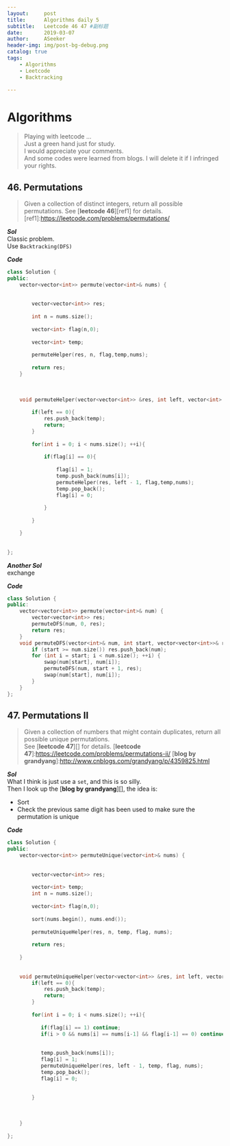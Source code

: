 ```yaml
---
layout:     post
title:      Algorithms daily 5
subtitle:   Leetcode 46 47 #副标题
date:       2019-03-07
author:     ASeeker
header-img: img/post-bg-debug.png
catalog: true
tags:
    - Algorithms
    - Leetcode
    - Backtracking
    
---
```


#  Algorithms

>Playing with leetcode ...  
>Just a green hand just for study.   
I would appreciate your comments.   
And some codes were learned from blogs. I will delete it if I infringed your rights.



## 46. Permutations

>Given a collection of distinct integers, return all possible permutations.
See [**leetcode 46**][ref1] for details. 
[ref1]:https://leetcode.com/problems/permutations/

***Sol***  
Classic problem.  
Use `Backtracking(DFS)`

***Code***  

```cpp
class Solution {
public:
    vector<vector<int>> permute(vector<int>& nums) {
        
        
        vector<vector<int>> res;
        
        int n = nums.size();
        
        vector<int> flag(n,0);
        
        vector<int> temp;
        
        permuteHelper(res, n, flag,temp,nums);
     
        return res;
    }
    
    
    
    void permuteHelper(vector<vector<int>> &res, int left, vector<int> &flag, vector<int> temp,vector<int>& nums){
        
        if(left == 0){
            res.push_back(temp);
            return;
        }
        
        for(int i = 0; i < nums.size(); ++i){
            
            if(flag[i] == 0){
                
                flag[i] = 1;
                temp.push_back(nums[i]);
                permuteHelper(res, left - 1, flag,temp,nums);
                temp.pop_back();
                flag[i] = 0;
                
            }     
         
        }

    }
    
    
};
```

***Another Sol***  
exchange

***Code*** 

```cpp
class Solution {
public:
    vector<vector<int>> permute(vector<int>& num) {
        vector<vector<int>> res;
        permuteDFS(num, 0, res);
        return res;
    }
    void permuteDFS(vector<int>& num, int start, vector<vector<int>>& res) {
        if (start >= num.size()) res.push_back(num);
        for (int i = start; i < num.size(); ++i) {
            swap(num[start], num[i]);
            permuteDFS(num, start + 1, res);
            swap(num[start], num[i]);
        }
    }
};
```


## 47. Permutations II

>Given a collection of numbers that might contain duplicates, return all possible unique permutations.  
See [**leetcode 47**][] for details. 
[**leetcode 47**]:https://leetcode.com/problems/permutations-ii/
[**blog by grandyang**]:http://www.cnblogs.com/grandyang/p/4359825.html

***Sol***  
What I think is just use a `set`, and this is so silly.  
Then I look up the [**blog by grandyang**][], the idea is:    

* Sort  
* Check the previous same digit has been used to make sure the permutation is unique  

***Code*** 

```cpp
class Solution {
public:
    vector<vector<int>> permuteUnique(vector<int>& nums) {
        
        
        vector<vector<int>> res;
        
        vector<int> temp;
        int n = nums.size();
        
        vector<int> flag(n,0);
        
        sort(nums.begin(), nums.end());
        
        permuteUniqueHelper(res, n, temp, flag, nums);
        
        return res;
        
    }
    
    
    void permuteUniqueHelper(vector<vector<int>> &res, int left, vector<int> &temp, vector<int> &flag, vector<int>& nums){
        if(left == 0){
            res.push_back(temp);
            return;
        }
        
        for(int i = 0; i < nums.size(); ++i){
            
           if(flag[i] == 1) continue;
           if(i > 0 && nums[i] == nums[i-1] && flag[i-1] == 0) continue;
            
                
           temp.push_back(nums[i]);
           flag[i] = 1;
           permuteUniqueHelper(res, left - 1, temp, flag, nums);
           temp.pop_back();
           flag[i] = 0;
            
            
        }
        
        
        
    }
    
};


```